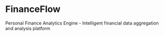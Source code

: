 # FinanceFlow
Personal Finance Analytics Engine - Intelligent financial data aggregation and analysis platform
